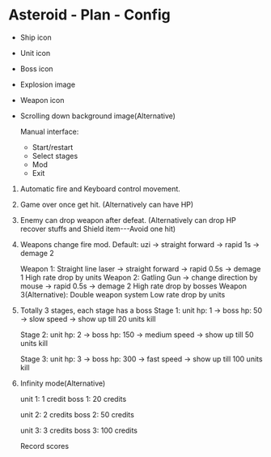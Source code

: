 # Asteroid - Plan - Config

	
* Ship icon
- Unit icon
- Boss icon
- Explosion image
- Weapon icon
- Scrolling down background image(Alternative)

	Manual interface:
	- Start/restart
	- Select stages
	- Mod
	- Exit

1. Automatic fire and Keyboard control movement.
	
	
2. Game over once get hit. (Alternatively can have HP)


3. Enemy can drop weapon after defeat. (Alternatively can drop HP recover stuffs and Shield item---Avoid one hit)


4. Weapons change fire mod.
	Default: uzi -> straight forward -> rapid 1s -> demage 2

	Weapon 1:
		Straight line laser -> straight forward -> rapid 0.5s -> demage 1
		High rate drop by units
	Weapon 2:
		Gatling Gun -> change direction by mouse -> rapid 0.5s -> demage 2
		High rate drop by bosses
	Weapon 3(Alternative):
		Double weapon system
		Low rate drop by units


5. Totally 3 stages, each stage has a boss
	Stage 1:
		unit hp: 1 -> boss hp: 50 -> slow speed -> show up till 20 units kill

	Stage 2:
		unit hp: 2 -> boss hp: 150 -> medium speed -> show up till 50 units kill

	Stage 3:
		unit hp: 3 -> boss hp: 300 -> fast speed -> show up till 100 units kill


6. Infinity mode(Alternative)

	unit 1: 1 credit
	boss 1: 20 credits

	unit 2: 2 credits
	boss 2: 50 credits

	unit 3: 3 credits
	boss 3: 100 credits


	Record scores
